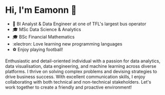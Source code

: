 # Hi, I'm Eamonn 👋

 - 🚌 BI Analyst & Data Engineer at one of TFL's largest bus operator
 - 🎓 MSc Data Science & Analytics
 - 🎓 BSc Financial Mathematics
 - :electron: Love learning new programming languages
 - ⚽ Enjoy playing football!
  
Enthusiastic and detail-oriented individual with a passion for data analytics, data visualisation, data engineering, and machine learning across diverse platforms. I thrive on solving complex problems and devising strategies to drive business success. With excellent communication skills, I enjoy collaborating with both technical and non-technical stakeholders. Let's work together to create a friendly and proactive environment!


